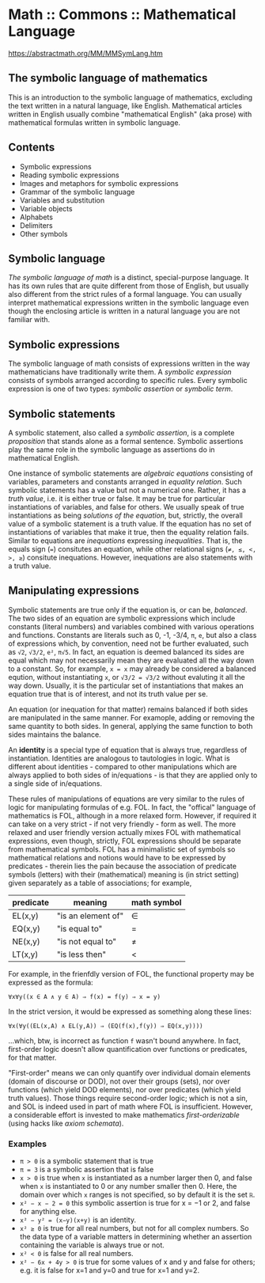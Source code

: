 # Math :: Commons :: Mathematical Language

https://abstractmath.org/MM/MMSymLang.htm

## The symbolic language of mathematics

This is an introduction to the symbolic language of mathematics, excluding the text written in a natural language, like English. Mathematical articles written in English usually combine "mathematical English" (aka prose) with mathematical formulas written in symbolic language.

## Contents

- Symbolic expressions
- Reading symbolic expressions
- Images and metaphors for symbolic expressions
- Grammar of the symbolic language
- Variables and substitution
- Variable objects
- Alphabets
- Delimiters
- Other symbols

## Symbolic language

*The symbolic language of math* is a distinct, special-purpose language. It has its own rules that are quite different from those of English, but usually also different from the strict rules of a formal language. You can usually interpret mathematical expressions written in the symbolic language even though the enclosing article is written in a natural language you are not familiar with.

## Symbolic expressions

The symbolic language of math consists of expressions written in the way mathematicians have traditionally write them. A *symbolic expression* consists of symbols arranged according to specific rules. Every symbolic expression is one of two types: *symbolic assertion* or *symbolic term*.

## Symbolic statements

A symbolic statement, also called a *symbolic assertion*, is a complete *proposition* that stands alone as a formal sentence. Symbolic assertions play the same role in the symbolic language as assertions do in mathematical English.

One instance of symbolic statements are *algebraic equations* consisting of variables, parameters and constants arranged in *equality relation*. Such symbolic statements has a value but not a numerical one. Rather, it has a *truth value*, i.e. it is either true or false. It may be true for particular instantiations of variables, and false for others. We usually speak of true instantiations as being *solutions of the equation*, but, strictly, the overall value of a symbolic statement is a truth value. If the equation has no set of instantiations of variables that make it true, then the equality relation fails. Similar to equations are *inequations* expressing *inequalities*. That is, the equals sign (`=`) consitutes an equation, while other relational signs (`≠, ≤, <, >, ≥`) consitute inequations. However, inequations are also statements with a truth value.

## Manipulating expressions

Symbolic statements are true only if the equation is, or can be, *balanced*. The two sides of an equation are symbolic expressions which include constants (literal numbers) and variables combined with various operations and functions. Constants are literals such as 0, -1, -3/4, `π`, `e`, but also a class of expressions which, by convention, need not be further evaluated, such as `√2`, `√3/2`, `e²`, `π√5`. In fact, an equation is deemed balanced its sides are equal which may not necessarily mean they are evaluated all the way down to a constant. So, for example, `x = x` may already be considered a balanced eqution, without instantiating `x`, or `√3/2 = √3/2` without evaluting it all the way down. Usually, it is the particular set of instantiations that makes an equation true that is of interest, and not its truth value per se.

An equation (or inequation for that matter) remains balanced if both sides are manipulated in the same manner. For examople, adding or removing the same quantity to both sides. In general, applying the same function to both sides maintains the balance.

An **identity** is a special type of equation that is always true, regardless of instantiation. Identities are analogous to tautologies in logic. What is different about identities - compared to other manipulations which are always applied to both sides of in/equations - is that they are applied only to a single side of in/equations.

These rules of manipulations of equations are very similar to the rules of logic for manipulating formulas of e.g. FOL. In fact, the "offical" language of mathematics is FOL, although in a more relaxed form. However, if required it can take on a very strict - if not very friendly - form as well. The more relaxed and user friendly version actually mixes FOL with mathematical expressions, even though, strictly, FOL expressions should be separate from mathematical symbols. FOL has a minimalistic set of symbols so mathematical relations and notions would have to be expressed by predicates - therein lies the pain because the association of predicate symbols (letters) with their (mathematical) meaning is (in strict setting) given separately as a table of associations; for example,

predicate | meaning            | math symbol
----------|--------------------|-------------
EL(x,y)   | "is an element of" | ∈
EQ(x,y)   | "is equal to"      | =
NE(x,y)   | "is not equal to"  | ≠
LT(x,y)   | "is less then"     | <

For example, in the frienfdly version of FOL, the functional property may be expressed as the formula:

`∀x∀y((x ∈ A ∧ y ∈ A) ⇒ f(x) = f(y) ⇒ x = y)`

In the strict version, it would be expressed as something along these lines:

`∀x(∀y((EL(x,A) ∧ EL(y,A)) ⇒ (EQ(f(x),f(y)) ⇒ EQ(x,y))))`

…which, btw, is incorrect as function `f` wasn't bound anywhere. In fact, first-order logic doesn't allow quantification over functions or predicates, for that matter.

"First-order" means we can only quantify over individual domain elements (domain of discourse or DOD), not over their groups (sets), nor over functions (which yield DOD elements), nor over predicates (which yield truth values). Those things require second-order logic; which is not a sin, and SOL is indeed used in part of math where FOL is insufficient. However, a considerable effort is invested to make mathematics *first-orderizable* (using hacks like *axiom schemata*).


### Examples

- `π > 0` is a symbolic statement that is true
- `π = 3` is a symbolic assertion that is false
- `x > 0` is true when `x` is instantiated as a number larger then 0, and false when `x` is instantiated to 0 or any number smaller then 0. Here, the domain over which `x` ranges is not specified, so by default it is the set `ℝ`.
- `x² − x − 2 = 0` this symbolic assertion is true for x = −1 or 2,  and false for anything else.
- `x² − y² = (x−y)(x+y)` is an identity.
- `x² ≥ 0` is true for all real numbers, but not for all complex numbers. So the data type of a variable matters in determining whether an assertion containing the variable is always true or not.
- `x² < 0` is false for all real numbers.
- `x² − 6x + 4y > 0` is true for some values of x and y and false for others; e.g. it is false for x=1 and y=0 and true for x=1 and y=2.
